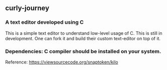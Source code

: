 ## curly-journey

### A text editor developed using C

This is a simple text editor to understand low-level usage of C.
This is still in development. One can fork it and build their custom text-editor on top of it. 

### Dependencies: C compiler should be installed on your system.

Reference: https://viewsourcecode.org/snaptoken/kilo
